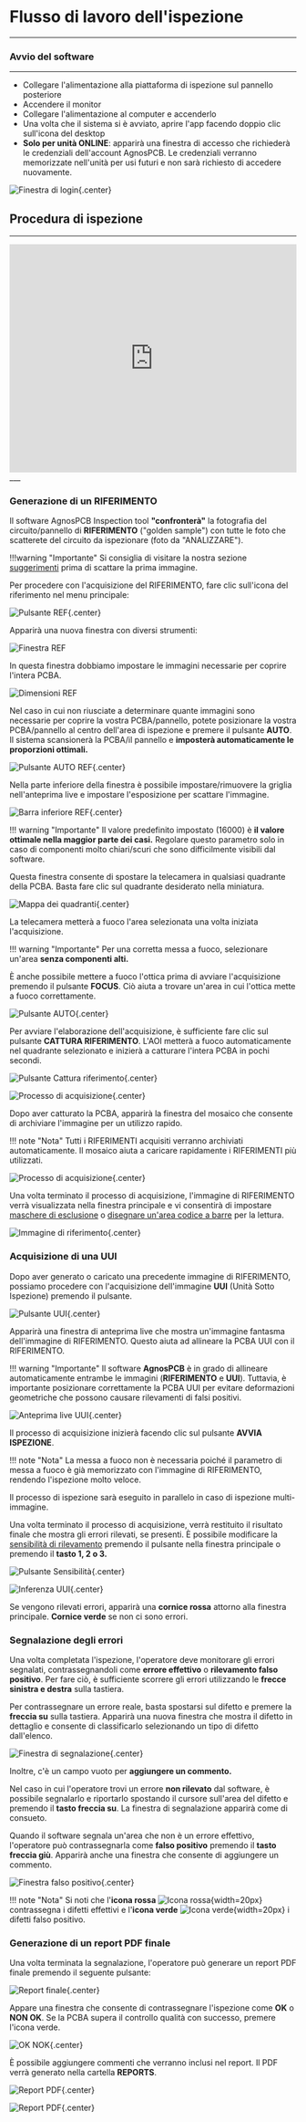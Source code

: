 # **Flusso di lavoro dell'ispezione**
___

### **Avvio del software**
___

- Collegare l'alimentazione alla piattaforma di ispezione sul pannello posteriore
- Accendere il monitor
- Collegare l'alimentazione al computer e accenderlo
- Una volta che il sistema si è avviato, aprire l'app facendo doppio clic sull'icona del desktop
- **Solo per unità ONLINE**: apparirà una finestra di accesso che richiederà le credenziali dell'account AgnosPCB. Le credenziali verranno memorizzate nell'unità per usi futuri e non sarà richiesto di accedere nuovamente.

![Finestra di login](../assets/v7/uui-login.png){.center}

## **Procedura di ispezione**

___

<iframe width="100%" height="400" src="https://www.youtube.com/embed/FirteJF0U1E?si=IiWu4CkiELWYecYR" title="YouTube video player" frameborder="0" allow="accelerometer; autoplay; clipboard-write; encrypted-media; gyroscope; picture-in-picture; web-share" referrerpolicy="strict-origin-when-cross-origin" allowfullscreen></iframe>
___

### **Generazione di un RIFERIMENTO**

Il software AgnosPCB Inspection tool **"confronterà"** la fotografia del circuito/pannello di **RIFERIMENTO** ("golden sample") con tutte le foto che scatterete del circuito da ispezionare (foto da "ANALIZZARE").

!!!warning "Importante"
    Si consiglia di visitare la nostra sezione [suggerimenti](../help/Tips.md) prima di scattare la prima immagine.

Per procedere con l'acquisizione del RIFERIMENTO, fare clic sull'icona del riferimento nel menu principale:

![Pulsante REF](../assets/v7/ui-button9.png){.center}

Apparirà una nuova finestra con diversi strumenti:

![Finestra REF](../assets/v7/uui-ref_livepreview.png)

In questa finestra dobbiamo impostare le immagini necessarie per coprire l'intera PCBA.

![Dimensioni REF](../assets/v7/uui-ref_livepreview-dimensions.png)

Nel caso in cui non riusciate a determinare quante immagini sono necessarie per coprire la vostra PCBA/pannello, potete posizionare la vostra PCBA/pannello al centro dell'area di ispezione e premere il pulsante **AUTO**. Il sistema scansionerà la PCBA/il pannello e **imposterà automaticamente le proporzioni ottimali.**

![Pulsante AUTO REF](../assets/v7/uui-ref_livepreview-auto.png){.center}

Nella parte inferiore della finestra è possibile impostare/rimuovere la griglia nell'anteprima live e impostare l'esposizione per scattare l'immagine.

![Barra inferiore REF](../assets/v7/uui-ref_livepreview-exposure.png){.center}

!!! warning "Importante"
    Il valore predefinito impostato (16000) è **il valore ottimale nella maggior parte dei casi.** Regolare questo parametro solo in caso di componenti molto chiari/scuri che sono difficilmente visibili dal software. 



Questa finestra consente di spostare la telecamera in qualsiasi quadrante della PCBA. Basta fare clic sul quadrante desiderato nella miniatura.

![Mappa dei quadranti](../assets/v7/uui-ref_livepreview-map.png){.center}

La telecamera metterà a fuoco l'area selezionata una volta iniziata l'acquisizione.

!!! warning "Importante"
    Per una corretta messa a fuoco, selezionare un'area **senza componenti alti.**

È anche possibile mettere a fuoco l'ottica prima di avviare l'acquisizione premendo il pulsante **FOCUS**. Ciò aiuta a trovare un'area in cui l'ottica mette a fuoco correttamente.

![Pulsante AUTO](../assets/v7/uui-ref_livepreview-focus.png){.center}

Per avviare l'elaborazione dell'acquisizione, è sufficiente fare clic sul pulsante **CATTURA RIFERIMENTO**. L'AOI metterà a fuoco automaticamente nel quadrante selezionato e inizierà a catturare l'intera PCBA in pochi secondi.

![Pulsante Cattura riferimento](../assets/v7/uui-ref_livepreview-capture.png){.center}

![Processo di acquisizione](../assets/v7/uui-ref_stitching.png){.center}

Dopo aver catturato la PCBA, apparirà la finestra del mosaico che consente di archiviare l'immagine per un utilizzo rapido.

!!! note "Nota"
    Tutti i RIFERIMENTI acquisiti verranno archiviati automaticamente. Il mosaico aiuta a caricare rapidamente i RIFERIMENTI più utilizzati.

![Processo di acquisizione](../assets/v7/ui-mosaic_after_ref.png){.center}

Una volta terminato il processo di acquisizione, l'immagine di RIFERIMENTO verrà visualizzata nella finestra principale e vi consentirà di impostare [maschere di esclusione](Set_exclusion_area.md) o [disegnare un'area codice a barre](Barcode_reader.md) per la lettura.

![Immagine di riferimento](../assets/v7/ui-reference.png){.center}

### **Acquisizione di una UUI**

Dopo aver generato o caricato una precedente immagine di RIFERIMENTO, possiamo procedere con l'acquisizione dell'immagine **UUI** (Unità Sotto Ispezione) premendo il pulsante.

![Pulsante UUI](../assets/v7/ui-button11.png){.center}

Apparirà una finestra di anteprima live che mostra un'immagine fantasma dell'immagine di RIFERIMENTO. Questo aiuta ad allineare la PCBA UUI con il RIFERIMENTO.

!!! warning "Importante"
    Il software **AgnosPCB** è in grado di allineare automaticamente entrambe le immagini (**RIFERIMENTO** e **UUI**). Tuttavia, è importante posizionare correttamente la PCBA UUI per evitare deformazioni geometriche che possono causare rilevamenti di falsi positivi.

![Anteprima live UUI](../assets/v7/ui-uui_preview.png){.center}

Il processo di acquisizione inizierà facendo clic sul pulsante **AVVIA ISPEZIONE**.

!!! note "Nota"
    La messa a fuoco non è necessaria poiché il parametro di messa a fuoco è già memorizzato con l'immagine di RIFERIMENTO, rendendo l'ispezione molto veloce.

Il processo di ispezione sarà eseguito in parallelo in caso di ispezione multi-immagine.

Una volta terminato il processo di acquisizione, verrà restituito il risultato finale che mostra gli errori rilevati, se presenti. È possibile modificare la [sensibilità di rilevamento](Set_sensitivity.md) premendo il pulsante nella finestra principale o premendo il **tasto 1, 2 o 3.**

![Pulsante Sensibilità](../assets/v7/ui-button6.png){.center}

![Inferenza UUI](../assets/v7/ui-uui_report.png){.center}

Se vengono rilevati errori, apparirà una **cornice rossa** attorno alla finestra principale. **Cornice verde** se non ci sono errori.

### **Segnalazione degli errori**

Una volta completata l'ispezione, l'operatore deve monitorare gli errori segnalati, contrassegnandoli come **errore effettivo** o **rilevamento falso positivo**.
Per fare ciò, è sufficiente scorrere gli errori utilizzando le **frecce sinistra e destra** sulla tastiera.

Per contrassegnare un errore reale, basta spostarsi sul difetto e premere la **freccia su** sulla tastiera. Apparirà una nuova finestra che mostra il difetto in dettaglio e consente di classificarlo selezionando un tipo di difetto dall'elenco.

![Finestra di segnalazione](../assets/v7/ui-report.png){.center}

Inoltre, c'è un campo vuoto per **aggiungere un commento.**

Nel caso in cui l'operatore trovi un errore **non rilevato** dal software, è possibile segnalarlo e riportarlo spostando il cursore sull'area del difetto e premendo il **tasto freccia su**. La finestra di segnalazione apparirà come di consueto. 

Quando il software segnala un'area che non è un errore effettivo, l'operatore può contrassegnarla come **falso positivo** premendo il **tasto freccia giù**. Apparirà anche una finestra che consente di aggiungere un commento.

![Finestra falso positivo](../assets/v7/ui-fp_report.png){.center}

!!! note "Nota"
    Si noti che l'**icona rossa** ![Icona rossa](../assets/v7/ui-report_red.png){width=20px} contrassegna i difetti effettivi e l'**icona verde** ![Icona verde](../assets/v7/ui-report_green.png){width=20px} i difetti falso positivo.

### **Generazione di un report PDF finale**

Una volta terminata la segnalazione, l'operatore può generare un report PDF finale premendo il seguente pulsante:

![Report finale](../assets/v7/ui-button8.png){.center}

Appare una finestra che consente di contrassegnare l'ispezione come **OK** o **NON OK**. Se la PCBA supera il controllo qualità con successo, premere l'icona verde.

![OK NOK](../assets/v7/ui-finish_inspection.png){.center}

È possibile aggiungere commenti che verranno inclusi nel report. Il PDF verrà generato nella cartella **REPORTS**.

![Report PDF](../assets/v7/pdf-report1.png){.center}

![Report PDF](../assets/v7/pdf-report2.png){.center}